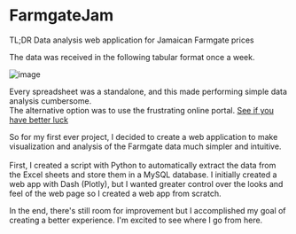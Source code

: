 # FarmgateJam
TL;DR Data analysis web application for Jamaican Farmgate prices

The data was received in the following tabular format once a week.

![image](https://user-images.githubusercontent.com/73763814/118463549-7b659700-b6c5-11eb-8183-ee15936fad41.png)

Every spreadsheet was a standalone, and this made performing simple data analysis cumbersome.<br/>
The alternative option was to use the frustrating online portal. [See if you have better luck](http://reports.ja-mis.com/query_price_data_archiverpt.php)<br/>

So for my first ever project, I decided to create a web application to make visualization and analysis of the Farmgate data much simpler and intuitive.<br/><br/>
First, I created a script with Python to automatically extract the data from the Excel sheets and store them in a MySQL database.
I initially created a web app with Dash (Plotly), but I wanted greater control over the looks and feel of the web page so I created a web app from scratch.<br/>

In the end, there's still room for improvement but I accomplished my goal of creating a better experience.
I'm excited to see where I go from here.

